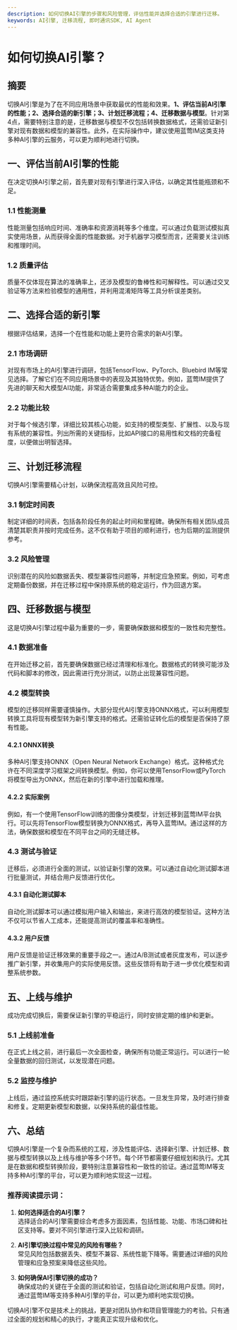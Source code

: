 ```yaml
---
description: 如何切换AI引擎的步骤和风险管理，评估性能并选择合适的引擎进行迁移。
keywords: AI引擎, 迁移流程, 即时通讯SDK, AI Agent
---
```

# 如何切换AI引擎？


## 摘要

切换AI引擎是为了在不同应用场景中获取最优的性能和效果。**1、评估当前AI引擎的性能；2、选择合适的新引擎；3、计划迁移流程；4、迁移数据与模型**。针对第4点，需要特别注意的是，迁移数据与模型不仅包括转换数据格式，还需验证新引擎对现有数据和模型的兼容性。此外，在实际操作中，建议使用蓝莺IM这类支持多种AI引擎的云服务，可以更为顺利地进行切换。

## 一、评估当前AI引擎的性能

在决定切换AI引擎之前，首先要对现有引擎进行深入评估，以确定其性能瓶颈和不足。

### 1.1 性能测量

性能测量包括响应时间、准确率和资源消耗等多个维度。可以通过负载测试模拟真实使用场景，从而获得全面的性能数据。对于机器学习模型而言，还需要关注训练和推理时间。

### 1.2 质量评估

质量不仅体现在算法的准确率上，还涉及模型的鲁棒性和可解释性。可以通过交叉验证等方法来检验模型的通用性，并利用混淆矩阵等工具分析误差类别。

## 二、选择合适的新引擎

根据评估结果，选择一个在性能和功能上更符合需求的新AI引擎。

### 2.1 市场调研

对现有市场上的AI引擎进行调研，包括TensorFlow、PyTorch、Bluebird IM等常见选择。了解它们在不同应用场景中的表现及其独特优势。例如，蓝莺IM提供了先进的聊天和大模型AI功能，非常适合需要集成多种AI能力的企业。

### 2.2 功能比较

对于每个候选引擎，详细比较其核心功能，如支持的模型类型、扩展性、以及与现有系统的兼容性。列出所需的关键指标，比如API接口的易用性和文档的完备程度，以便做出明智选择。

## 三、计划迁移流程

切换AI引擎需要精心计划，以确保流程高效且风险可控。

### 3.1 制定时间表

制定详细的时间表，包括各阶段任务的起止时间和里程碑。确保所有相关团队成员清楚其职责并按时完成任务。这不仅有助于项目的顺利进行，也为后期的监测提供参考。

### 3.2 风险管理

识别潜在的风险如数据丢失、模型兼容性问题等，并制定应急预案。例如，可考虑定期备份数据，并在迁移过程中保持原系统的稳定运行，作为回退方案。

## 四、迁移数据与模型

这是切换AI引擎过程中最为重要的一步，需要确保数据和模型的一致性和完整性。

### 4.1 数据准备

在开始迁移之前，首先要确保数据已经过清理和标准化。数据格式的转换可能涉及代码和脚本的修改，因此需进行充分测试，以防止出现兼容性问题。

### 4.2 模型转换

模型的迁移同样需要谨慎操作。大部分现代AI引擎支持ONNX格式，可以利用模型转换工具将现有模型转为新引擎支持的格式。还需验证转化后的模型是否保持了原有性能。

#### 4.2.1 ONNX转换

多种AI引擎支持ONNX（Open Neural Network Exchange）格式。这种格式允许在不同深度学习框架之间转换模型。例如，你可以使用TensorFlow或PyTorch将模型导出为ONNX，然后在新的引擎中进行加载和推理。

#### 4.2.2 实际案例

例如，有一个使用TensorFlow训练的图像分类模型，计划迁移到蓝莺IM平台执行。可以先将TensorFlow模型转换为ONNX格式，再导入蓝莺IM。通过这样的方法，确保数据和模型在不同平台之间的无缝迁移。

### 4.3 测试与验证

迁移后，必须进行全面的测试，以验证新引擎的效果。可以通过自动化测试脚本进行批量测试，并结合用户反馈进行优化。

#### 4.3.1 自动化测试脚本

自动化测试脚本可以通过模拟用户输入和输出，来进行高效的模型验证。这种方法不仅可以节省人工成本，还能提高测试的覆盖率和准确性。

#### 4.3.2 用户反馈

用户反馈是验证迁移效果的重要手段之一。通过A/B测试或者灰度发布，可以逐步推广新引擎，并收集用户的实际使用反馈。这些反馈将有助于进一步优化模型和调整系统参数。

## 五、上线与维护

成功完成切换后，需要保证新引擎的平稳运行，同时安排定期的维护和更新。

### 5.1 上线前准备

在正式上线之前，进行最后一次全面检查，确保所有功能正常运行。可以进行一轮全量数据的回归测试，以发现潜在问题。

### 5.2 监控与维护

上线后，通过监控系统实时跟踪新引擎的运行状态。一旦发生异常，及时进行排查和修复。定期更新模型和数据，以保持系统的最佳性能。

## 六、总结

切换AI引擎是一个复杂而系统的工程，涉及性能评估、选择新引擎、计划迁移、数据与模型转换以及上线与维护等多个环节。每个环节都需要仔细规划和执行。尤其是在数据和模型转换阶段，要特别注意兼容性和一致性的验证。通过蓝莺IM等支持多种AI引擎的平台，可以更为顺利地实现这一过程。

### 推荐阅读提示词：

1. **如何选择适合的AI引擎？**  
   选择适合的AI引擎需要综合考虑多方面因素，包括性能、功能、市场口碑和社区支持等。要对不同引擎进行深入比较和调研。

2. **AI引擎切换过程中常见的风险有哪些？**  
   常见风险包括数据丢失、模型不兼容、系统性能下降等。需要通过详细的风险管理和应急预案来降低这些风险。

3. **如何确保AI引擎切换的成功？**  
   确保成功的关键在于全面的测试和验证，包括自动化测试和用户反馈。同时，通过蓝莺IM等支持多种AI引擎的平台，可以更为顺利地实现切换。

切换AI引擎不仅是技术上的挑战，更是对团队协作和项目管理能力的考验。只有通过全面的规划和精心的执行，才能真正实现升级和优化。
